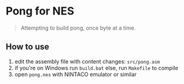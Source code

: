 # Pong for NES
> Attempting to build pong, once byte at a time.
## How to use
1. edit the assembly file with content changes: `src/pong.asm`
2. if you're on Windows run `build.bat` else, run `Makefile` to compile
3. open `pong.nes` with NINTACO emulator or similar